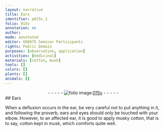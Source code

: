 ```yaml
---
layout: narrative
title: Ears
identifier: p015v_1
folio: 015v
annotation: no
author:
mode: annotated
editor: GR8975 Seminar Participants
rights: Public Domain
purposes: [observation, application]
activities: [medicinal]
materials: [cotton, musk]
tools: []
colors: []
plants: []
animals: []
---
```


 <div class="folio" align="center">- - - - - <a href="http://gallica.bnf.fr/ark:/12148/btv1b10500001g/f36.item" target="_blank"><img src="https://cu-mkp.github.io/GR8975-edition/assets/photo-icon.png" alt="folio image: " style="display:inline-block; margin-bottom:-3px;"/>015v</a> - - - - - </div>   <span class="activity"></span> 
## Ears

 
When a defluxion occurs in the ear, be very careful not to put anything in it, and following the proverb, ears and eyes should only be touched with your elbow. However, to an affected ear, it is good to apply <span class="material_format">musky <span class="material">cotton</span></span>, that is to say, <span class="material">cotton</span> kept in <span class="material">musk</span>, which comforts quite well.
 